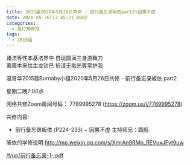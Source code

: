 ```yaml
---
title: 2015届2020年5月26日共修 - 前行备忘录皈依part2+因果不虚
date: 2020-05-26T17:45:21.000Z
categories:
  - 慧灯禅修班
tags:
  - 2015届
---
```

诸法等性本基法界中 自现圆满三身游舞力  
离障本来怙主龙钦巴 祈请无垢光尊常护我  

温哥华2015届Burnaby小组2020年5月26日共修 - 前行备忘录皈依 part2

星期二晚7:00点 

网络共修Zoom房间号码： 7789995278 (<https://zoom.us/j/7789995278>)

共修内容: 

* 前行备忘录皈依 (P224-233) + 因果不虚
 主持师兄：圆航

皈依的学修说明 <http://mp.weixin.qq.com/s/XmrAn9RMp_REVuxJFyt9uw>  

[/f/up/前行备忘录-1-.pdf](/f/up/前行备忘录-1-.pdf)
